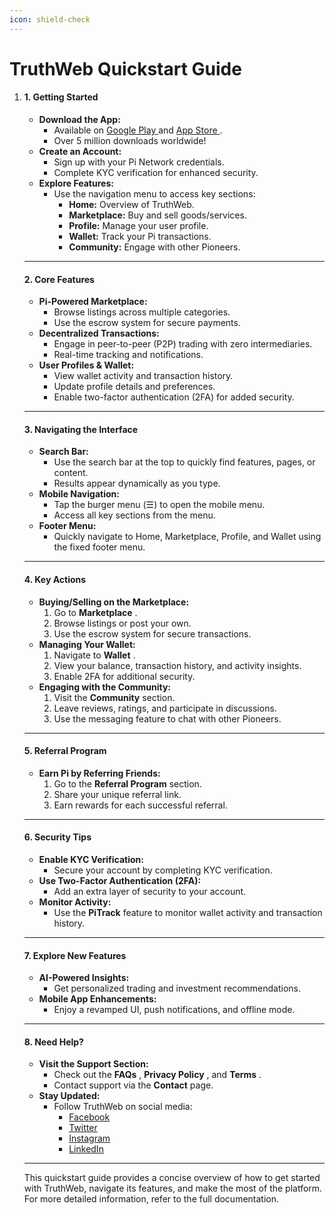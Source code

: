 ```yaml
---
icon: shield-check
---
```


# TruthWeb Quickstart Guide



1.  #### **1. Getting Started**

    * **Download the App:**
      * Available on [Google Play ](https://play.google.com/store)and [App Store ](https://www.apple.com/app-store/).
      * Over 5 million downloads worldwide!
    * **Create an Account:**
      * Sign up with your Pi Network credentials.
      * Complete KYC verification for enhanced security.
    * **Explore Features:**
      * Use the navigation menu to access key sections:
        * **Home:** Overview of TruthWeb.
        * **Marketplace:** Buy and sell goods/services.
        * **Profile:** Manage your user profile.
        * **Wallet:** Track your Pi transactions.
        * **Community:** Engage with other Pioneers.

    ***

    #### **2. Core Features**

    * **Pi-Powered Marketplace:**
      * Browse listings across multiple categories.
      * Use the escrow system for secure payments.
    * **Decentralized Transactions:**
      * Engage in peer-to-peer (P2P) trading with zero intermediaries.
      * Real-time tracking and notifications.
    * **User Profiles & Wallet:**
      * View wallet activity and transaction history.
      * Update profile details and preferences.
      * Enable two-factor authentication (2FA) for added security.

    ***

    #### **3. Navigating the Interface**

    * **Search Bar:**
      * Use the search bar at the top to quickly find features, pages, or content.
      * Results appear dynamically as you type.
    * **Mobile Navigation:**
      * Tap the burger menu (☰) to open the mobile menu.
      * Access all key sections from the menu.
    * **Footer Menu:**
      * Quickly navigate to Home, Marketplace, Profile, and Wallet using the fixed footer menu.

    ***

    #### **4. Key Actions**

    * **Buying/Selling on the Marketplace:**
      1. Go to **Marketplace** .
      2. Browse listings or post your own.
      3. Use the escrow system for secure transactions.
    * **Managing Your Wallet:**
      1. Navigate to **Wallet** .
      2. View your balance, transaction history, and activity insights.
      3. Enable 2FA for additional security.
    * **Engaging with the Community:**
      1. Visit the **Community** section.
      2. Leave reviews, ratings, and participate in discussions.
      3. Use the messaging feature to chat with other Pioneers.

    ***

    #### **5. Referral Program**

    * **Earn Pi by Referring Friends:**
      1. Go to the **Referral Program** section.
      2. Share your unique referral link.
      3. Earn rewards for each successful referral.

    ***

    #### **6. Security Tips**

    * **Enable KYC Verification:**
      * Secure your account by completing KYC verification.
    * **Use Two-Factor Authentication (2FA):**
      * Add an extra layer of security to your account.
    * **Monitor Activity:**
      * Use the **PiTrack** feature to monitor wallet activity and transaction history.

    ***

    #### **7. Explore New Features**

    * **AI-Powered Insights:**
      * Get personalized trading and investment recommendations.
    * **Mobile App Enhancements:**
      * Enjoy a revamped UI, push notifications, and offline mode.

    ***

    #### **8. Need Help?**

    * **Visit the Support Section:**
      * Check out the **FAQs** , **Privacy Policy** , and **Terms** .
      * Contact support via the **Contact** page.
    * **Stay Updated:**
      * Follow TruthWeb on social media:
        * [Facebook](https://facebook.com/)
        * [Twitter](https://twitter.com/)
        * [Instagram](https://instagram.com/)
        * [LinkedIn](https://linkedin.com/)

    ***

    This quickstart guide provides a concise overview of how to get started with TruthWeb, navigate its features, and make the most of the platform. For more detailed information, refer to the full documentation.
